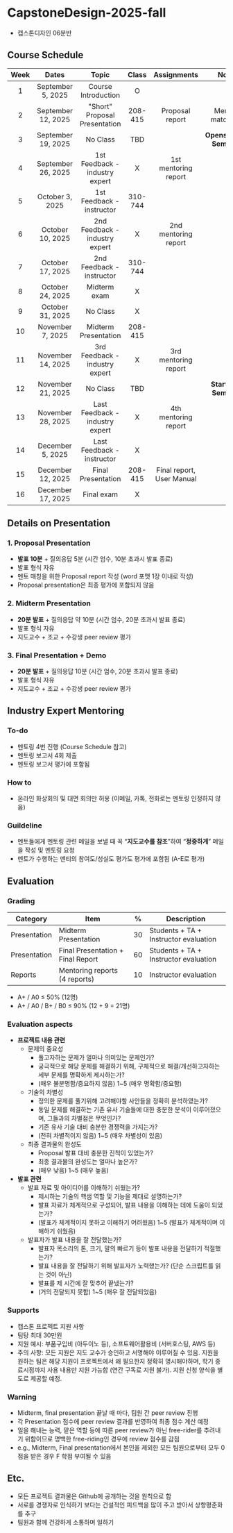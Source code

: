# CapstoneDesign-2025-fall
- 캡스톤디자인 06분반

## Course Schedule

|    Week     |  Dates   |        Topic         | Class |  Assignments | Note |
| :----------: | :-----------: | :-------------------: | :-------: | :-------: | :-------: |
| 1            | September 5, 2025  |  Course Introduction             | O       |                           |                 |
| 2            | September 12, 2025 |  "Short" Proposal Presentation   | 208-415 | Proposal report           | Mentor matching |
| 3            | September 19, 2025 |  No Class                        | TBD |                           | **Opensource Seminar**  |
| 4            | September 26, 2025 |  1st Feedback - industry expert  | X       | 1st mentoring report      |             |
| 5            | October 3, 2025    |  1st Feedback - instructor       | 310-744 |                           |             |
| 6            | October 10, 2025   |  2nd Feedback - industry expert  | X       | 2nd mentoring report      |             |
| 7            | October 17, 2025   |  2nd Feedback - instructor       | 310-744 |                           |             |
| 8            | October 24, 2025   |  Midterm exam                    | X       |                           |             |
| 9            | October 31, 2025   |  No Class                        | X       |                           |      |
| 10           | November 7, 2025   |  Midterm Presentation            | 208-415 |                           |             |
| 11           | November 14, 2025  |  3rd Feedback - industry expert  | X       | 3rd mentoring report      |             |
| 12           | November 21, 2025  |  No Class                        | TBD       |                           |  **Start-up Seminar**  |
| 13           | November 28, 2025  |  Last Feedback - industry expert | X       | 4th mentoring report      |             |
| 14           | December 5, 2025   |  Last Feedback - instructor      | X       |                           |             |
| 15           | December 12, 2025  |  Final Presentation              | 208-415 | Final report, User Manual |             |
| 16           | December 17, 2025  |  Final exam                      | X       |           |             |


## Details on Presentation
### 1. Proposal Presentation
- **발표 10분** + 질의응답 5분 (시간 엄수, 10분 초과시 발표 종료)
- 발표 형식 자유
- 멘토 매칭을 위한 Proposal report 작성 (word 포맷 1장 이내로 작성)
- Proposal presentation은 최종 평가에 포함되지 않음
### 2. Midterm Presentation
- **20분 발표** + 질의응답 약 10분 (시간 엄수, 20분 초과시 발표 종료)
- 발표 형식 자유
- 지도교수 + 조교 + 수강생 peer review 평가
### 3. Final Presentation + Demo
- **20분 발표** + 질의응답 10분 (시간 엄수, 20분 초과시 발표 종료)
- 발표 형식 자유
- 지도교수 + 조교 + 수강생 peer review 평가


## Industry Expert Mentoring
### To-do
- 멘토링 4번 진행 (Course Schedule 참고)
- 멘토링 보고서 4회 제출
- 멘토링 보고서 평가에 포함됨
### How to
- 온라인 화상회의 및 대면 회의만 허용 (이메일, 카톡, 전화로는 멘토링 인정하지 않음) 
### Guildeline
- 멘토들에게 멘토링 관련 메일을 보낼 때 꼭 “**지도교수를 참조**”하여 “**정중하게**” 메일을 작성 및 멘토링 요청
- 멘토가 수행하는 멘티의 참여도/성실도 평가도 평가에 포함됨 (A-E로 평가)


## Evaluation
### Grading
| Category | Item | % | Description |
| --- | --- | --- | --- |
| Presentation | Midterm Presentation | 30 | Students + TA + Instructor evaluation |
| Presentation | Final Presentation +  Final Report | 60 | Students + TA + Instructor evaluation |
| Reports | Mentoring reports (4 reports) | 10 | Instructor evaluation |
- A+ / A0                      ≤ 50% (12명)
- A+ / A0 / B+ / B0      ≤ 90% (12 + 9 = 21명)

### Evaluation aspects
- **프로젝트 내용 관련**
    - 문제의 중요성
        - 풀고자하는 문제가 얼마나 의미있는 문제인가?
        - 궁극적으로 해당 문제를 해결하기 위해, 구체적으로 해결/개선하고자하는 세부 문제를 명확하게 제시하는가?
        - (매우 불분명함/중요하지 않음) 1~5 (매우 명확함/중요함)
    - 기술의 차별성
        - 정의한 문제를 풀기위해 고려해야할 사안들을 정확히 분석하였는가?
        - 동일 문제를 해결하는 기존 유사 기술들에 대한 충분한 분석이 이루어졌으며, 그들과의 차별점은 무엇인가?
        - 기존 유사 기술 대비 충분한 경쟁력을 가지는가?
        - (전혀 차별적이지 않음) 1~5 (매우 차별성이 있음)
    - 최종 결과물의 완성도
        - Proposal 발표 대비 충분한 진척이 있었는가?
        - 최종 결과물의 완성도는 얼마나 높은가?
        - (매우 낮음) 1~5 (매우 높음)
- **발표 관련**
    - 발표 자료 및 아이디어를 이해하기 쉬웠는가?
        - 제시하는 기술의 핵샘 역할 및 기능을 제대로 설명하는가?
        - 발표 자료가 체계적으로 구성되어, 발표 내용을 이해하는 데에 도움이 되었는가?
        - (발표가 체계적이지 못하고 이해하기 어려웠음) 1~5 (발표가 체계적이며 이해하기 쉬웠음)
    - 발표자가 발표 내용을 잘 전달했는가?
        - 발표자 목소리의 톤, 크기, 말의 빠르기 등이 발표 내용을 전달하기 적절했는가?
        - 발표 내용을 잘 전달하기 위해 발표자가 노력했는가? (단순 스크립트를 읽는 것이 아닌)
        - 발표를 제 시간에 잘 맞추어 끝냈는가?
        - (거의 전달되지 못함) 1~5 (매우 잘 전달되었음)

### Supports
- 캡스톤 프로젝트 지원 사항
- 팀탕 최대 30만원
- 지원 예시: 부품구입비 (아두이노 등), 소프트웨어활용비 (서버호스팅, AWS 등)
- 주의 사항: 모든 지원은 지도 교수가 승인하고 서명해야 이루어질 수 있음. 지원을 원하는 팀은 해당 지원이 프로젝트에서 왜 필요한지 정확히 명시해야하며, 학기 종료시점까지 사용 내용만 지원 가능함 (연간 구독료 지원 불가). 지원 신청 양식을 별도로 제공할 예정.

### Warning
- Midterm, final presentation 끝날 때 마다, 팀원 간 peer review 진행
- 각 Presentation 점수에 peer review 결과를 반영하여 최종 점수 계산 예정
- 일을 해내는 능력, 맡은 역할 등에 따른 peer review가 아닌 free-rider를 추려내기 위함이므로 명백한 free-riding인 경우에 review 점수를 감점
- e.g., Midterm, Final presentation에서 본인을 제외한 모든 팀원으로부터 모두 0점을 받은 경우 F 학점 부여될 수 있음


## Etc.
- 모든 프로젝트 결과물은 Github에 공개하는 것을 원칙으로 함
- 서로를 경쟁자로 인식하기 보다는 건설적인 피드백을 많이 주고 받아서 상향평준화를 추구
- 팀원과 함께 건강하게 소통하며 일하기

